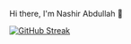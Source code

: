 Hi there, I'm Nashir Abdullah 👋




[![GitHub Streak](https://streak-stats.demolab.com/?user=nashirdrabi)](https://git.io/streak-stats)
